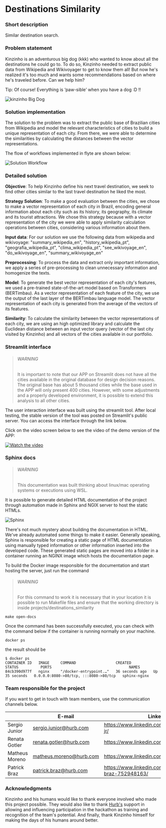 # Destinations Similarity

### Short description

Similar destination search.

### Problem statement

Kinzinho is an adventurous big dog (kkk) who wanted to know about all the destinations he could go to. To do so, Kinzinho needed to extract public data from Wikipedia and Wikivoyager to get to know them all! But now he's realized it's too much and wants some recommendations based on where he's traveled before. Can we help him?

Tip:
Of course! Everything is ‘paw-sible’ when you have a dog :D !!

![kinzinho Big Dog](docs/images/kinzinhoBigDog.png)


### Solution implementation

The solution to the problem was to extract the public base of Brazilian cities from Wikipedia and model the relevant characteristics of cities to build a unique representation of each city. From there, we were able to determine the similarities by calculating the distances between the
vector representations.


The flow of workflows implemented in flyte are shown below:

![Solution Workflow](docs/images/SolutionDiagram.png)


### Detailed solution

**Objective**: To help Kinzinho define his next travel destination, we seek to find other cities similar to the last travel destination he liked the most.

**Strategy Solution**: To make a good evaluation between the cities, we chose to make a vector representation of each city in Brazil, encoding general information about each city such as its history, its geography, its climate and its tourist attractions. We chose this strategy because with a vector representation of the city we were able to apply similarity calculation operations between cities, considering various information about them.

**Input data**: For our solution we use the following data from wikipedia and wikivoyage: "summary_wikipedia_en", "history_wikipedia_pt", "geografia_wikipedia_pt", "clima_wikipedia_pt", "see_wikivoyage_en", "do_wikivoyage_en", "summary_wikivoyage_en"

**Preprocessing**: To process the data and extract only important information, we apply a series of pre-processing to clean unnecessary information and homogenize the texts.

**Model**: To generate the best vector representation of each city's features, we used a pre-trained state-of-the-art model based on Transformers (BERTimbau). As a vector representation of each feature of the city, we use the output of the last layer of the BERTimbau language model. The vector representation of each city is generated from the average of the vectors of its features.

**Similarity**: To calculate the similarity between the vector representations of each city, we are using an high optimized library and calculate the Euclidean distance between an input vector query (vector of the last city visited by Kinzinho) and all vectors of the cities available in our portfolio.


### Streamlit interface

> ###### WARNING
> It is important to note that our APP on Streamlit does not have all the cities available in the original database for design decision reasons. The original base has about 5 thousand cities while the base used in the APP will only present 400 cities. However, with some adjustments and a properly developed environment, it is possible to extend this analysis to all other cities.

The user interaction interface was built using the streamlit tool. After local testing, the stable version of the tool was posted on Streamlit's public server. You can access the interface through the link below.


Click on the video screen below to see the video of the demo version of the APP:

[![Watch the video](https://i.imgur.com/vKb2F1B.png)](https://youtu.be/C8ubD2z19Xk)

### Sphinx docs

> ###### WARNING
> This documentation was built thinking about linux/mac operating systems or executions using WSL.

It is possible to generate detailed HTML documentation of the project through automation made in Sphinx and NGIX server to host the static HTMLs.

![Sphinx](docs/images/sphinx_server.png)

There's not much mystery about building the documentation in HTML. We've already automated some things to make it easier. Generally speaking, Sphinx is responsible for creating a static page of HTML documentation using manually typed information or other information inserted into the developed code. These generated static pages are moved into a folder in a container running an NGINX image which hosts the documentation page.

To build the Docker image responsible for the documentation and start hosting the server, just run the command

> ###### WARNING
> For this command to work it is necessary that in your location it is possible to run Makefile files and ensure that the working directory is inside projects/destinations_similarity
    
    make open-docs

Once the command has been successfully executed, you can check with the command below if the container is running normally on your machine.


    docker ps

the result should be


    $ docker ps
    CONTAINER ID   IMAGE     COMMAND                  CREATED          STATUS          PORTS                                   NAMES
    84cb390d977f   nginx     "/docker-entrypoint.…"   36 seconds ago   Up 35 seconds   0.0.0.0:8080->80/tcp, :::8080->80/tcp   sphinx-nginx


### Team responsible for the project

If you want to get in touch with team members, use the communication channels below.

|                	| E-mail                  	| Linkedin                                                   	|
|----------------	|-------------------------	|------------------------------------------------------------	|
| Sergio Junior  	| sergio.junior@hurb.com  	| https://www.linkedin.com/in/sergio-barreto-jr/             	|
| Renata Gotler  	| renata.gotler@hurb.com  	| https://www.linkedin.com/in/renata-gotler/                 	|
| Matheus Moreno 	| matheus.moreno@hurb.com 	| https://www.linkedin.com/in/matheusfmoreno/                	|
| Patrick Braz   	| patrick.braz@hurb.com   	| https://www.linkedin.com/in/patrick-franco-braz-752948163/ 	|

### Acknowledgments

Kinzinho and his humans would like to thank everyone involved who made this project possible. They would also like to thank [Hurb's](https://us.hurb.com/?pos=us) support in allowing and influencing participation in the hackathon as training and recognition of the team's potential. And finally, thank Kinzinho himself for making the days of his humans around better.
